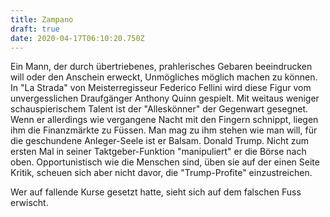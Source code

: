 ```yaml
---
title: Zampano
draft: true
date: 2020-04-17T06:10:20.750Z
---
```

Ein Mann, der durch übertriebenes, prahlerisches Gebaren beeindrucken will oder den Anschein erweckt, Unmögliches möglich machen zu können. In "La Strada" von Meisterregisseur Federico Fellini wird diese Figur vom unvergesslichen Draufgänger Anthony Quinn gespielt. Mit weitaus weniger schauspierischem Talent ist der "Alleskönner" der Gegenwart gesegnet. Wenn er allerdings wie vergangene Nacht mit den Fingern schnippt, liegen ihm die Finanzmärkte zu Füssen. Man mag zu ihm stehen wie man will, für die geschundene Anleger-Seele ist er Balsam. Donald Trump. Nicht zum ersten Mal in seiner Taktgeber-Funktion "manipuliert" er die Börse nach oben. Opportunistisch wie die Menschen sind, üben sie auf der einen Seite Kritik, scheuen sich aber nicht davor, die "Trump-Profite" einzustreichen.

Wer auf fallende Kurse gesetzt hatte, sieht sich auf dem falschen Fuss erwischt.